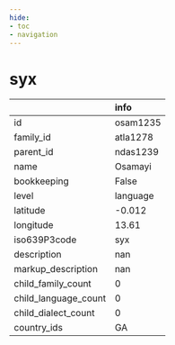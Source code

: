 ```yaml
---
hide:
- toc
- navigation
---
```

# syx
|                      | info     |
|:---------------------|:---------|
| id                   | osam1235 |
| family_id            | atla1278 |
| parent_id            | ndas1239 |
| name                 | Osamayi  |
| bookkeeping          | False    |
| level                | language |
| latitude             | -0.012   |
| longitude            | 13.61    |
| iso639P3code         | syx      |
| description          | nan      |
| markup_description   | nan      |
| child_family_count   | 0        |
| child_language_count | 0        |
| child_dialect_count  | 0        |
| country_ids          | GA       |